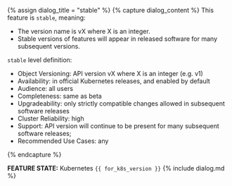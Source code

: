 {% assign dialog_title = "stable" %}
{% capture dialog_content %}
This feature is `stable`, meaning:

* The version name is vX where X is an integer.
* Stable versions of features will appear in released software for many subsequent versions.

`stable` level definition:

* Object Versioning: API version vX where X is an integer (e.g. v1)
* Availability: in official Kubernetes releases, and enabled by default
* Audience: all users
* Completeness: same as beta
* Upgradeability: only strictly compatible changes allowed in subsequent software releases
* Cluster Reliability: high
* Support: API version will continue to be present for many subsequent software releases;
* Recommended Use Cases: any

{% endcapture %}

**FEATURE STATE:** Kubernetes `{{ for_k8s_version }}` {% include dialog.md %}